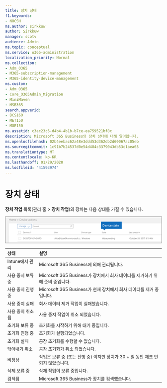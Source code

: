 ```yaml
---
title: 장치 상태
f1.keywords:
- NOCSH
ms.author: sirkkuw
author: Sirkkuw
manager: scotv
audience: Admin
ms.topic: conceptual
ms.service: o365-administration
localization_priority: Normal
ms.collection:
- Adm_O365
- M365-subscription-management
- M365-identity-device-management
ms.custom:
- Adm_O365
- Core_O365Admin_Migration
- MiniMaven
- MSB365
search.appverid:
- BCS160
- MET150
- MOE150
ms.assetid: c3ac23c5-d4b4-4b1b-b7ce-ea759521bf8c
description: Microsoft 365 Business의 장치 상태에 대해 알아봅니다.
ms.openlocfilehash: 02b4eebac62a48e3ddd53d362db2d60067ac05eb
ms.sourcegitcommit: 1c91b7b24537d0e54d484c3379043db53c1aea65
ms.translationtype: MT
ms.contentlocale: ko-KR
ms.lasthandoff: 01/29/2020
ms.locfileid: "41593974"
---
```

# <a name="device-states"></a>장치 상태

**장치 작업** 목록(관리 홈 \> **장치 작업**)의 장치는 다음 상태를 가질 수 있습니다.
  
![In the Device actions list, you can see the Devices states.](media/a621c47e-45d9-4e1a-beb9-c03254d40c1d.png)
  
|**상태**|**설명**|
|:-----|:-----|
|Intune에서 관리  <br/> |Microsoft 365 Business에 의해 관리됩니다.  <br/> |
|사용 중지 보류 중  <br/> |Microsoft 365 Business가 장치에서 회사 데이터를 제거하기 위해 준비 중입니다.  <br/> |
|사용 중지 진행 중  <br/> |Microsoft 365 Business가 현재 장치에서 회사 데이터를 제거 중입니다.  <br/> |
|사용 중지 실패  <br/> | 회사 데이터 제거 작업이 실패했습니다.  <br/> |
|사용 중지 취소 됨  <br/> |사용 중지 작업이 취소 되었습니다.  <br/> |
|초기화 보류 중  <br/> |초기화를 시작하기 위해 대기 중입니다.  <br/> |
|초기화 진행 중  <br/> |초기화가 실행되었습니다.  <br/> |
|초기화 실패  <br/> |공장 초기화를 수행할 수 없습니다.  <br/> |
|닦아내기 취소  <br/> |공장 초기화가 취소 되었습니다.  <br/> |
|비정상  <br/> |작업은 보류 중 (또는 진행 중) 이지만 장치가 30 + 일 동안 체크 인 되지 않았습니다.  <br/> |
|삭제 보류 중  <br/> |삭제 작업이 보류 중입니다.  <br/> |
|검색됨  <br/> |Microsoft 365 Business가 장치를 검색했습니다.  <br/> |
   
